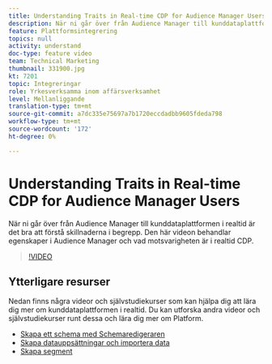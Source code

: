 ```yaml
---
title: Understanding Traits in Real-time CDP for Audience Manager Users
description: När ni går över från Audience Manager till kunddataplattformen i realtid är det bra att förstå skillnaderna i begrepp. Den här videon behandlar egenskaper i Audience Manager och vad motsvarigheten är i realtid CDP.
feature: Plattformsintegrering
topics: null
activity: understand
doc-type: feature video
team: Technical Marketing
thumbnail: 331900.jpg
kt: 7201
topic: Integreringar
role: Yrkesverksamma inom affärsverksamhet
level: Mellanliggande
translation-type: tm+mt
source-git-commit: a7dc335e75697a7b1720eccdadbb9605fdeda798
workflow-type: tm+mt
source-wordcount: '172'
ht-degree: 0%

---
```



# Understanding Traits in Real-time CDP for Audience Manager Users

När ni går över från Audience Manager till kunddataplattformen i realtid är det bra att förstå skillnaderna i begrepp. Den här videon behandlar egenskaper i Audience Manager och vad motsvarigheten är i realtid CDP.

>[!VIDEO](https://video.tv.adobe.com/v/331900/?quality=12&learn=on)

## Ytterligare resurser

Nedan finns några videor och självstudiekurser som kan hjälpa dig att lära dig mer om kunddataplattformen i realtid. Du kan utforska andra videor och självstudiekurser runt dessa och lära dig mer om Platform.

* [Skapa ett schema med Schemaredigeraren](https://experienceleague.adobe.com/docs/experience-platform/xdm/tutorials/create-schema-ui.html?lang=en#getting-started)
* [Skapa datauppsättningar och importera data](https://experienceleague.adobe.com/docs/platform-learn/tutorials/data-ingestion/create-datasets-and-ingest-data.html?lang=en#data-ingestion)
* [Skapa segment](https://experienceleague.adobe.com/docs/platform-learn/tutorials/segments/create-segments.html?lang=en#segments)
